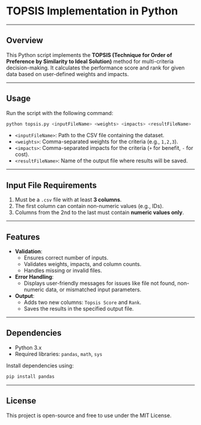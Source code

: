 # TOPSIS Implementation in Python

---

## Overview
This Python script implements the **TOPSIS (Technique for Order of Preference by Similarity to Ideal Solution)** method for multi-criteria decision-making. It calculates the performance score and rank for given data based on user-defined weights and impacts.

---

## Usage

Run the script with the following command:

```bash
python topsis.py <inputFileName> <weights> <impacts> <resultFileName>
```

- `<inputFileName>`: Path to the CSV file containing the dataset.
- `<weights>`: Comma-separated weights for the criteria (e.g., `1,2,3`).
- `<impacts>`: Comma-separated impacts for the criteria (`+` for benefit, `-` for cost).
- `<resultFileName>`: Name of the output file where results will be saved.

---

## Input File Requirements
1. Must be a `.csv` file with at least **3 columns**.
2. The first column can contain non-numeric values (e.g., IDs).
3. Columns from the 2nd to the last must contain **numeric values only**.

---

## Features
- **Validation**:
  - Ensures correct number of inputs.
  - Validates weights, impacts, and column counts.
  - Handles missing or invalid files.
- **Error Handling**:
  - Displays user-friendly messages for issues like file not found, non-numeric data, or mismatched input parameters.
- **Output**:
  - Adds two new columns: `Topsis Score` and `Rank`.
  - Saves the results in the specified output file.

---

## Dependencies
- Python 3.x
- Required libraries: `pandas`, `math`, `sys`

Install dependencies using:
```bash
pip install pandas
```

---

## License
This project is open-source and free to use under the MIT License.
